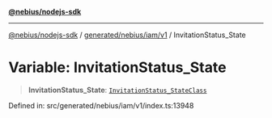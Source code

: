 [**@nebius/nodejs-sdk**](../../../../../README.md)

---

[@nebius/nodejs-sdk](../../../../../README.md) / [generated/nebius/iam/v1](../README.md) / InvitationStatus_State

# Variable: InvitationStatus_State

> **InvitationStatus_State**: [`InvitationStatus_StateClass`](../type-aliases/InvitationStatus_StateClass.md)

Defined in: src/generated/nebius/iam/v1/index.ts:13948
